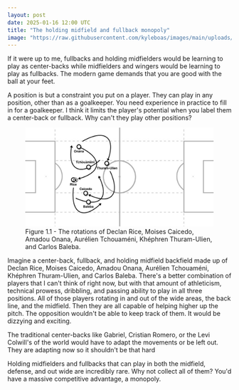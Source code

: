 ```yaml
---
layout: post
date: 2025-01-16 12:00 UTC
title: "The holding midfield and fullback monopoly"
image: "https://raw.githubusercontent.com/kyleboas/images/main/uploads/2025/01/15/Image-15Jan2025_22:04:26.png"
---
```


If it were up to me, fullbacks and holding midfielders would be learning to play as center-backs while midfielders and wingers would be learning to play as fullbacks. The modern game demands that you are good with the ball at your feet.

<!---more--->

A position is but a constraint you put on a player. They can play in any position, other than as a goalkeeper. You need experience in practice to fill in for a goalkeeper. I think it limits the player's potential when you label them a center-back or fullback. Why can't they play other positions? 

<figure>
    <img src="https://raw.githubusercontent.com/kyleboas/images/main/uploads/2025/01/15/Image-15Jan2025_22:04:26.png">
    <figcaption>Figure 1.1 - The rotations of Declan Rice, Moises Caicedo, Amadou Onana, Aurélien Tchouaméni, Khéphren Thuram-Ulien, and Carlos Baleba.</figcaption>
</figure>

Imagine a center-back, fullback, and holding midfield backfield made up of Declan Rice, Moises Caicedo, Amadou Onana, Aurélien Tchouaméni, Khéphren Thuram-Ulien, and Carlos Baleba. There's a better combination of players that I can't think of right now, but with that amount of athleticism, technical prowess, dribbling, and passing ability to play in all three positions. All of those players rotating in and out of the wide areas, the back line, and the midfield. Then they are all capable of helping higher up the pitch. The opposition wouldn't be able to keep track of them. It would be dizzying and exciting. 

The traditional center-backs like Gabriel, Cristian Romero, or the Levi Colwill's of the world would have to adapt the movements or be left out. They are adapting now so it shouldn't be that hard

Holding midfielders and fullbacks that can play in both the midfield, defense, and out wide are incredibly rare. Why not collect all of them? You'd have a massive competitive advantage, a monopoly.